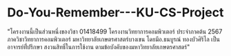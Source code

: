 # Do-You-Remember---KU-CS-Project
"โครงงานนี้เป็นส่วนหนึ่งของวิชา 01418499 โครงงานวิทยาการคอมพิวเตอร์ ประจำภาคต้น 2567 ภาควิชาวิทยาการคอมพิวเตอร์ มหาวิทยาลัยเกษตรศาสตร์บางเขน โดยมีอ.ธนบูรณ์ ทองบัวศิริไล เป็นอาจารย์ที่่ปรึกษา สงวนสิทธิ์ในการใช้งาน ตามข้อบังคับของมหาวิทยาลัยเกษตรศาสตร์"

